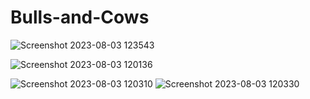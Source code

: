 # Bulls-and-Cows

![Screenshot 2023-08-03 123543](https://github.com/petko940/Bulls-and-Cows/assets/100520661/81a0c308-bf98-445d-85dd-eaf01fbcf9fe)

![Screenshot 2023-08-03 120136](https://github.com/petko940/Bulls-and-Cows/assets/100520661/3fe4bdb2-e995-4cb2-b007-9a7d2038f915)

![Screenshot 2023-08-03 120310](https://github.com/petko940/Bulls-and-Cows/assets/100520661/bfb80095-4ae9-4d09-b920-1c4cd7e987c6)
![Screenshot 2023-08-03 120330](https://github.com/petko940/Bulls-and-Cows/assets/100520661/58e5d8f5-b1c7-4e36-adee-aa16b98c7483)
